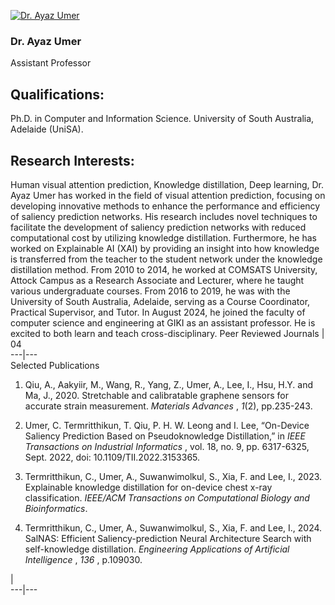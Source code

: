 [![Dr. Ayaz Umer](https://giki.edu.pk/wp-content/uploads/2019/11/Dr.-Umer-Ayaz-jpg.webp)](https://giki.edu.pk/wp-content/uploads/2019/11/Dr.-Umer-Ayaz-jpg.webp)
### Dr. Ayaz Umer
Assistant Professor
## Qualifications:
Ph.D. in Computer and Information Science.
University of South Australia, Adelaide (UniSA).
## Research Interests:
Human visual attention prediction, Knowledge distillation, Deep learning,
Dr. Ayaz Umer has worked in the field of visual attention prediction, focusing on developing innovative methods to enhance the performance and efficiency of saliency prediction networks. His research includes novel techniques to facilitate the development of saliency prediction networks with reduced computational cost by utilizing knowledge distillation. Furthermore, he has worked on Explainable AI (XAI) by providing an insight into how knowledge is transferred from the teacher to the student network under the knowledge distillation method.
From 2010 to 2014, he worked at COMSATS University, Attock Campus as a Research Associate and Lecturer, where he taught various undergraduate courses. From 2016 to 2019, he was with the University of South Australia, Adelaide, serving as a Course Coordinator, Practical Supervisor, and Tutor.
In August 2024, he joined the faculty of computer science and engineering at GIKI as an assistant professor. He is excited to both learn and teach cross-disciplinary.
Peer Reviewed Journals |  04  
---|---  
Selected Publications
  1. Qiu, A., Aakyiir, M., Wang, R., Yang, Z., Umer, A., Lee, I., Hsu, H.Y. and Ma, J., 2020. Stretchable and calibratable graphene sensors for accurate strain measurement.  _Materials Advances_ ,  _1_(2), pp.235-243.


  1. Umer, C. Termritthikun, T. Qiu, P. H. W. Leong and I. Lee, “On-Device Saliency Prediction Based on Pseudoknowledge Distillation,” in  _IEEE Transactions on Industrial Informatics_ , vol. 18, no. 9, pp. 6317-6325, Sept. 2022, doi: 10.1109/TII.2022.3153365.
  2. Termritthikun, C., Umer, A., Suwanwimolkul, S., Xia, F. and Lee, I., 2023. Explainable knowledge distillation for on-device chest x-ray classification.  _IEEE/ACM Transactions on Computational Biology and Bioinformatics_.


  1. Termritthikun, C., Umer, A., Suwanwimolkul, S., Xia, F. and Lee, I., 2024. SalNAS: Efficient Saliency-prediction Neural Architecture Search with self-knowledge distillation.  _Engineering Applications of Artificial Intelligence_ ,  _136_ , p.109030.

|   
---|---
